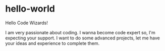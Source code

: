 # hello-world

Hello Code Wizards!

I am very passionate about coding. I wanna become code expert so, I'm expecting your support.
I want to do some advanced projects, let me have your ideas and experience to complete them.

